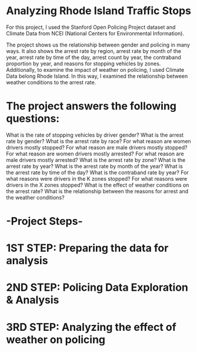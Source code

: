 # Analyzing Rhode Island Traffic Stops

For this project, I used the Stanford Open Policing Project dataset and Climate Data from NCEI (National Centers for Environmental Information).

The project shows us the relationship between gender and policing in many ways. It also shows the arrest rate by region, arrest rate by month of the year, arrest rate by time of the day, arrest count by year, the contraband proportion by year, and reasons for stopping vehicles by zones. Additionally, to examine the impact of weather on policing, I used Climate Data belong Rhode Island. In this way, I examined the relationship between weather conditions to the arrest rate.

# The project answers the following questions:

What is the rate of stopping vehicles by driver gender?
What is the arrest rate by gender?
What is the arrest rate by race?
For what reason are women drivers mostly stopped?
For what reason are male drivers mostly stopped?
For what reason are women drivers mostly arrested?
For what reason are male drivers mostly arrested?
What is the arrest rate by zone?
What is the arrest rate by year?
What is the arrest rate by month of the year?
What is the arrest rate by time of the day?
What is the contraband rate by year?
For what reasons were drivers in the K zones stopped?
For what reasons were drivers in the X zones stopped?
What is the effect of weather conditions on the arrest rate?
What is the relationship between the reasons for arrest and the weather conditions?

# -Project Steps-
# 1ST STEP: Preparing the data for analysis
# 2ND STEP: Policing Data Exploration & Analysis
# 3RD STEP: Analyzing the effect of weather on policing
